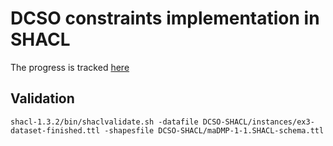 # DCSO constraints implementation in SHACL

The progress is tracked [here](https://docs.google.com/document/d/1mfQbddLyXHQjbgxGD21MY-c7a4JE4wMQvWRFN9r56fw/edit?usp=sharing)

## Validation
```shell
shacl-1.3.2/bin/shaclvalidate.sh -datafile DCSO-SHACL/instances/ex3-dataset-finished.ttl -shapesfile DCSO-SHACL/maDMP-1-1.SHACL-schema.ttl
```